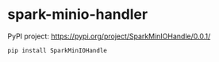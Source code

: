 # spark-minio-handler

PyPI project: https://pypi.org/project/SparkMinIOHandle/0.0.1/

````
pip install SparkMinIOHandle
````

